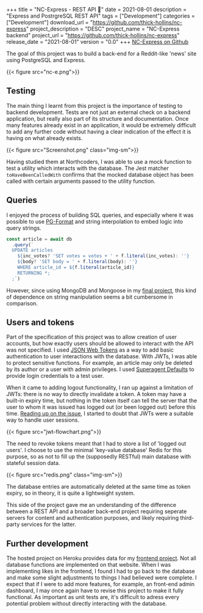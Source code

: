 +++
title = "NC-Express - REST API 🧱"
date = 2021-08-01
description = "Express and PostrgreSQL REST API"
tags = ["Development"]
categories = ["Development"]
download_url = "https://github.com/thick-hollins/nc-express"
project_description = "DESC"
project_name = "NC-Express backend"
project_url = "https://github.com/thick-hollins/nc-express"
release_date = "2021-08-01"
version = "0.0"
+++
[NC-Express on Github](https://github.com/thick-hollins/nc-express)

The goal of this project was to build a back-end for a Reddit-like 'news' site using PostgreSQL and Express. 

{{< figure src="nc-e.png">}}

## Testing

The main thing I learnt from this project is the importance of testing to backend development. Tests are not just an external check on a backend application, but really also part of its structure and documentation. Once many features already exist in an application, it would be extremely difficult to add any further code without having a clear indication of the effect it is having on what already exists. 

{{< figure src="Screenshot.png" class="img-sm">}}

Having studied them at Northcoders, I was able to use a mock function to test a utility which interacts with the database. The Jest matcher `toHaveBeenCalledWith` confirms that the mocked database object has been called with certain arguments passed to the utility function.

## Queries

I enjoyed the process of building SQL queries, and especially where it was possible to use [PG-Format](https://www.npmjs.com/package/pg-format) and string interpolation to embed logic into query strings.

```javascript
const article = await db
  .query(`
  UPDATE articles
    ${inc_votes? 'SET votes = votes + ' + f.literal(inc_votes): ''}
    ${body? 'SET body = ' + f.literal(body): ''}
    WHERE article_id = ${f.literal(article_id)}
    RETURNING *;
  ;`)
```
However, since using MongoDB and Mongoose in my [final project](/project/waypoint-group-project), this kind of dependence on string manipulation seems a bit cumbersome in comparison.

## Users and tokens

Part of the specification of this project was to allow creation of user accounts, but how exactly users should be allowed to interact with the API was not specified. I used [JSON Web Tokens](https://jwt.io/) as a way to add basic authentication to user interactions with the database. With JWTs, I was able to protect sensitive functions. For example, an article may only be deleted by its author or a user with admin privileges. I used [Superagent Defaults](https://www.npmjs.com/package/superagent-defaults) to provide login credentials to a test user.

When it came to adding logout functionality, I ran up against a limitation of JWTs: there is no way to directly invalidate a token. A token may have a built-in expiry time, but nothing in the token itself can tell the server that the user to whom it was issued has logged out (or been logged out) before this time. [Reading up on the issue](http://cryto.net/~joepie91/blog/2016/06/19/stop-using-jwt-for-sessions-part-2-why-your-solution-doesnt-work/), I started to doubt that JWTs were a suitable way to handle user sessions.

{{< figure src="jwt-flowchart.png">}}

The need to revoke tokens meant that I had to store a list of 'logged out users'. I choose to use the minimal 'key-value database' Redis for this purpose, so as not to fill up the (supposedly RESTful) main database with stateful session data.

{{< figure src="redis.png" class="img-sm">}}

The database entries are automatically deleted at the same time as token expiry, so in theory, it is quite a lightweight system.

This side of the project gave me an understanding of the difference between a REST API and a broader back-end project requiring seperate servers for content and authentication purposes, and likely requiring third-party services for the latter. 

## Further development

The hosted project on Heroku provides data for my [frontend project](https://nc-express.netlify.app/). Not all database functions are implemented on that website. When I was implementing likes in the frontend, I found I had to go back to the database and make some slight adjustments to things I had believed were complete. I expect that if I were to add more features, for example, an front-end admin dashboard, I may once again have to revise this project to make it fully functional. As important as unit tests are, it's difficult to adress every potential problem without directly interacting with the database.